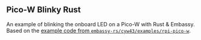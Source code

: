 ## Pico-W Blinky Rust

An example of blinking the onboard LED on a Pico-W with Rust & Embassy. Based on the [example code from `embassy-rs/cyw43/examples/rpi-pico-w`](https://github.com/embassy-rs/cyw43/tree/8b24fe3df02862991b2574f9d5c9ada7bd27706b/examples/rpi-pico-w).
